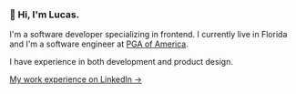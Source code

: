 ### 👋 Hi, I'm Lucas.

I'm a software developer specializing in frontend. I currently live in Florida and I'm a software engineer at [PGA of America](https://pga.com).

I have experience in both development and product design.

[My work experience on LinkedIn &rarr;](https://linkedin.com/in/lucaslitton)
